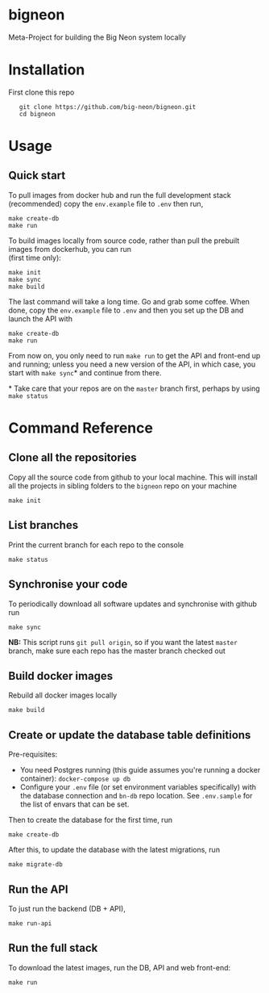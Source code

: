 # bigneon
Meta-Project for building the Big Neon system locally

# Installation

First clone this repo

       git clone https://github.com/big-neon/bigneon.git
       cd bigneon

# Usage

## Quick start

To pull images from docker hub and run the full development stack (recommended) copy the `env.example` file to `.env` then run,

    make create-db
    make run
        
To build images locally from source code, rather than pull the prebuilt images from dockerhub, you can run      
(first time only):

    make init
    make sync
    make build 
    
The last command will take a long time. Go and grab some coffee. When done, copy the `env.example` file to `.env` and then you set up the DB
and launch the API with

    make create-db
    make run
    
From now on, you only need to run `make run` to get the API and front-end up and running; unless you need
a new version of the API, in which case, you start with `make sync`* and continue from there.

\* Take care that your repos are on the `master` branch first, perhaps by using `make status`

# Command Reference

## Clone all the repositories

Copy all the source code from github to your local machine. This will install all the projects in sibling
folders to the `bigneon` repo on your machine  

    make init
    
## List branches

Print the current branch for each repo to the console

    make status

## Synchronise your code

To periodically download all software updates and synchronise with github run

    make sync
    
**NB:** This script runs `git pull origin`, so if you want the latest `master` branch, make sure each repo
has the master branch checked out

## Build docker images

Rebuild all docker images locally

    make build
    
## Create or update the database table definitions

Pre-requisites:

* You need Postgres running (this guide assumes you're running a docker container):
        `docker-compose up db`
* Configure your `.env` file (or set environment variables specifically) with the database connection and
  `bn-db` repo location. See `.env.sample` for the list of envars that can be set.

Then to create the database for the first time, run

    make create-db
  
After this, to update the database with the latest migrations, run

    make migrate-db

## Run the API

To just run the backend (DB + API),

    make run-api
    
## Run the full stack

To download the latest images, run the DB, API and web front-end:

    make run